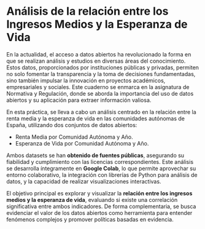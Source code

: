 # Análisis de la relación entre los Ingresos Medios y la Esperanza de Vida

En la actualidad, el acceso a datos abiertos ha revolucionado la forma en que se realizan análisis y estudios en diversas áreas del conocimiento. Estos datos, proporcionados por instituciones públicas y privadas, permiten no solo fomentar la transparencia y la toma de decisiones fundamentadas, sino también impulsar la innovación en proyectos académicos, empresariales y sociales. Este cuaderno se enmarca en la asignatura de Normativa y Regulación, donde se aborda la importancia del uso de datos abiertos y su aplicación para extraer información valiosa.

En esta práctica, se lleva a cabo un análisis centrado en la relación entre la renta media y la esperanza de vida en las comunidades autónomas de España, utilizando dos conjuntos de datos abiertos:

* Renta Media por Comunidad Autónoma y Año.
* Esperanza de Vida por Comunidad Autónoma y Año.

Ambos datasets se han **obtenido de fuentes públicas**, asegurando su fiabilidad y cumplimiento con las licencias correspondientes. Este análisis se desarrolla íntegramente en **Google Colab**, lo que permite aprovechar su entorno colaborativo, la integración con librerías de Python para análisis de datos, y la capacidad de realizar visualizaciones interactivas.

El objetivo principal es explorar y visualizar la **relación entre los ingresos medios y la esperanza de vida**, evaluando si existe una correlación significativa entre ambos indicadores. De forma complementaria, se busca evidenciar el valor de los datos abiertos como herramienta para entender fenómenos complejos y promover políticas basadas en evidencia.
